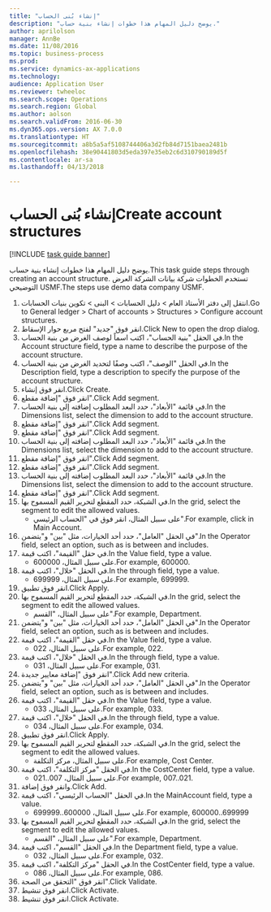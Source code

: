 ```yaml
--- 
title: "إنشاء بُنى الحساب‬"
description: "يوضح دليل المهام هذا خطوات إنشاء بنية حساب."
author: aprilolson
manager: AnnBe
ms.date: 11/08/2016
ms.topic: business-process
ms.prod: 
ms.service: dynamics-ax-applications
ms.technology: 
audience: Application User
ms.reviewer: twheeloc
ms.search.scope: Operations
ms.search.region: Global
ms.author: aolson
ms.search.validFrom: 2016-06-30
ms.dyn365.ops.version: AX 7.0.0
ms.translationtype: HT
ms.sourcegitcommit: a8b5a5af5108744406a3d2fb84d7151baea2481b
ms.openlocfilehash: 38e90441803d5eda397e35eb2c6d310790189d5f
ms.contentlocale: ar-sa
ms.lasthandoff: 04/13/2018

---
```

# <a name="create-account-structures"></a><span data-ttu-id="5ec37-103">إنشاء بُنى الحساب‬</span><span class="sxs-lookup"><span data-stu-id="5ec37-103">Create account structures</span></span>

[!INCLUDE [task guide banner](../../includes/task-guide-banner.md)]

<span data-ttu-id="5ec37-104">يوضح دليل المهام هذا خطوات إنشاء بنية حساب.</span><span class="sxs-lookup"><span data-stu-id="5ec37-104">This task guide steps through creating an account structure.</span></span> <span data-ttu-id="5ec37-105">تستخدم الخطوات شركة بيانات الشركة العرض التوضيحي USMF.</span><span class="sxs-lookup"><span data-stu-id="5ec37-105">The steps use demo data company USMF.</span></span>

1. <span data-ttu-id="5ec37-106">انتقل إلى دفتر الأستاذ العام > دليل الحسابات > البنى > تكوين بنيات الحسابات.</span><span class="sxs-lookup"><span data-stu-id="5ec37-106">Go to General ledger > Chart of accounts > Structures > Configure account structures.</span></span>
2. <span data-ttu-id="5ec37-107">انقر فوق "جديد" لفتح مربع حوار الإسقاط‬.</span><span class="sxs-lookup"><span data-stu-id="5ec37-107">Click New to open the drop dialog.</span></span>
3. <span data-ttu-id="5ec37-108">في الحقل "بنية الحساب"، اكتب اسماً لوصف الغرض من بنية الحساب.</span><span class="sxs-lookup"><span data-stu-id="5ec37-108">In the Account structure field, type a name to describe the purpose of the account structure.</span></span>
4. <span data-ttu-id="5ec37-109">في الحقل "الوصف"، اكتب وصفًا لتحديد الغرض من بنية الحساب.</span><span class="sxs-lookup"><span data-stu-id="5ec37-109">In the Description field, type a description to specify the purpose of the account structure.</span></span>
5. <span data-ttu-id="5ec37-110">انقر فوق إنشاء.</span><span class="sxs-lookup"><span data-stu-id="5ec37-110">Click Create.</span></span>
6. <span data-ttu-id="5ec37-111">انقر فوق "إضافة مقطع".</span><span class="sxs-lookup"><span data-stu-id="5ec37-111">Click Add segment.</span></span>
7. <span data-ttu-id="5ec37-112">في قائمة "الأبعاد"، حدد البعد المطلوب إضافته إلى بنية الحساب.</span><span class="sxs-lookup"><span data-stu-id="5ec37-112">In the Dimensions list, select the dimension to add to the account structure.</span></span>
8. <span data-ttu-id="5ec37-113">انقر فوق "إضافة مقطع".</span><span class="sxs-lookup"><span data-stu-id="5ec37-113">Click Add segment.</span></span>
9. <span data-ttu-id="5ec37-114">انقر فوق "إضافة مقطع".</span><span class="sxs-lookup"><span data-stu-id="5ec37-114">Click Add segment.</span></span>
10. <span data-ttu-id="5ec37-115">في قائمة "الأبعاد"، حدد البعد المطلوب إضافته إلى بنية الحساب.</span><span class="sxs-lookup"><span data-stu-id="5ec37-115">In the Dimensions list, select the dimension to add to the account structure.</span></span>
11. <span data-ttu-id="5ec37-116">انقر فوق "إضافة مقطع".</span><span class="sxs-lookup"><span data-stu-id="5ec37-116">Click Add segment.</span></span>
12. <span data-ttu-id="5ec37-117">انقر فوق "إضافة مقطع".</span><span class="sxs-lookup"><span data-stu-id="5ec37-117">Click Add segment.</span></span>
13. <span data-ttu-id="5ec37-118">في قائمة "الأبعاد"، حدد البعد المطلوب إضافته إلى بنية الحساب.</span><span class="sxs-lookup"><span data-stu-id="5ec37-118">In the Dimensions list, select the dimension to add to the account structure.</span></span>
14. <span data-ttu-id="5ec37-119">انقر فوق "إضافة مقطع".</span><span class="sxs-lookup"><span data-stu-id="5ec37-119">Click Add segment.</span></span>
15. <span data-ttu-id="5ec37-120">في الشبكة، حدد المقطع لتحرير القيم المسموح بها.</span><span class="sxs-lookup"><span data-stu-id="5ec37-120">In the grid, select the segment to edit the allowed values.</span></span>
    * <span data-ttu-id="5ec37-121">على سبيل المثال، انقر فوق في "الحساب الرئيسي".</span><span class="sxs-lookup"><span data-stu-id="5ec37-121">For example, click in Main Account.</span></span>  
16. <span data-ttu-id="5ec37-122">في الحقل "العامل"، حدد أحد الخيارات، مثل "بين" و"يتضمن".</span><span class="sxs-lookup"><span data-stu-id="5ec37-122">In the Operator field, select an option, such as is between and includes.</span></span>
17. <span data-ttu-id="5ec37-123">في حقل "القيمة"، اكتب قيمة.</span><span class="sxs-lookup"><span data-stu-id="5ec37-123">In the Value field, type a value.</span></span>
    * <span data-ttu-id="5ec37-124">على سبيل المثال، 600000.</span><span class="sxs-lookup"><span data-stu-id="5ec37-124">For example, 600000.</span></span>  
18. <span data-ttu-id="5ec37-125">في الحقل "خلال"، اكتب قيمة.</span><span class="sxs-lookup"><span data-stu-id="5ec37-125">In the through field, type a value.</span></span>
    * <span data-ttu-id="5ec37-126">على سبيل المثال، 699999.</span><span class="sxs-lookup"><span data-stu-id="5ec37-126">For example, 699999.</span></span>  
19. <span data-ttu-id="5ec37-127">انقر فوق تطبيق.</span><span class="sxs-lookup"><span data-stu-id="5ec37-127">Click Apply.</span></span>
20. <span data-ttu-id="5ec37-128">في الشبكة، حدد المقطع لتحرير القيم المسموح بها.</span><span class="sxs-lookup"><span data-stu-id="5ec37-128">In the grid, select the segment to edit the allowed values.</span></span>
    * <span data-ttu-id="5ec37-129">على سبيل المثال، "القسم".</span><span class="sxs-lookup"><span data-stu-id="5ec37-129">For example, Department.</span></span>  
21. <span data-ttu-id="5ec37-130">في الحقل "العامل"، حدد أحد الخيارات، مثل "بين" و"يتضمن".</span><span class="sxs-lookup"><span data-stu-id="5ec37-130">In the Operator field, select an option, such as is between and includes.</span></span>
22. <span data-ttu-id="5ec37-131">في حقل "القيمة"، اكتب قيمة.</span><span class="sxs-lookup"><span data-stu-id="5ec37-131">In the Value field, type a value.</span></span>
    * <span data-ttu-id="5ec37-132">على سبيل المثال، 022.</span><span class="sxs-lookup"><span data-stu-id="5ec37-132">For example, 022.</span></span>  
23. <span data-ttu-id="5ec37-133">في الحقل "خلال"، اكتب قيمة.</span><span class="sxs-lookup"><span data-stu-id="5ec37-133">In the through field, type a value.</span></span>
    * <span data-ttu-id="5ec37-134">على سبيل المثال، 031.</span><span class="sxs-lookup"><span data-stu-id="5ec37-134">For example, 031.</span></span>  
24. <span data-ttu-id="5ec37-135">انقر فوق "إضافة معايير جديدة".</span><span class="sxs-lookup"><span data-stu-id="5ec37-135">Click Add new criteria.</span></span>
25. <span data-ttu-id="5ec37-136">في الحقل "العامل"، حدد أحد الخيارات، مثل "بين" و"يتضمن".</span><span class="sxs-lookup"><span data-stu-id="5ec37-136">In the Operator field, select an option, such as is between and includes.</span></span>
26. <span data-ttu-id="5ec37-137">في حقل "القيمة"، اكتب قيمة.</span><span class="sxs-lookup"><span data-stu-id="5ec37-137">In the Value field, type a value.</span></span>
    * <span data-ttu-id="5ec37-138">على سبيل المثال، 033.</span><span class="sxs-lookup"><span data-stu-id="5ec37-138">For example, 033.</span></span>  
27. <span data-ttu-id="5ec37-139">في الحقل "خلال"، اكتب قيمة.</span><span class="sxs-lookup"><span data-stu-id="5ec37-139">In the through field, type a value.</span></span>
    * <span data-ttu-id="5ec37-140">على سبيل المثال، 034.</span><span class="sxs-lookup"><span data-stu-id="5ec37-140">For example, 034.</span></span>  
28. <span data-ttu-id="5ec37-141">انقر فوق تطبيق.</span><span class="sxs-lookup"><span data-stu-id="5ec37-141">Click Apply.</span></span>
29. <span data-ttu-id="5ec37-142">في الشبكة، حدد المقطع لتحرير القيم المسموح بها.</span><span class="sxs-lookup"><span data-stu-id="5ec37-142">In the grid, select the segment to edit the allowed values.</span></span>
    * <span data-ttu-id="5ec37-143">على سبيل المثال، مركز التكلفة.</span><span class="sxs-lookup"><span data-stu-id="5ec37-143">For example, Cost Center.</span></span>  
30. <span data-ttu-id="5ec37-144">في الحقل "مركز التكلفة"، اكتب قيمة.</span><span class="sxs-lookup"><span data-stu-id="5ec37-144">In the CostCenter field, type a value.</span></span>
    * <span data-ttu-id="5ec37-145">على سبيل المثال، 007..021.</span><span class="sxs-lookup"><span data-stu-id="5ec37-145">For example, 007..021.</span></span>  
31. <span data-ttu-id="5ec37-146">وانقر فوق إضافة.</span><span class="sxs-lookup"><span data-stu-id="5ec37-146">Click Add.</span></span>
32. <span data-ttu-id="5ec37-147">في الحقل "الحساب الرئيسي"، اكتب قيمة.</span><span class="sxs-lookup"><span data-stu-id="5ec37-147">In the MainAccount field, type a value.</span></span>
    * <span data-ttu-id="5ec37-148">على سبيل المثال، 600000..699999.</span><span class="sxs-lookup"><span data-stu-id="5ec37-148">For example, 600000..699999</span></span>  
33. <span data-ttu-id="5ec37-149">في الشبكة، حدد المقطع لتحرير القيم المسموح بها.</span><span class="sxs-lookup"><span data-stu-id="5ec37-149">In the grid, select the segment to edit the allowed values.</span></span>
    * <span data-ttu-id="5ec37-150">على سبيل المثال، "القسم".</span><span class="sxs-lookup"><span data-stu-id="5ec37-150">For example, Department.</span></span>  
34. <span data-ttu-id="5ec37-151">في الحقل "القسم"، اكتب قيمة.</span><span class="sxs-lookup"><span data-stu-id="5ec37-151">In the Department field, type a value.</span></span>
    * <span data-ttu-id="5ec37-152">على سبيل المثال، 032.</span><span class="sxs-lookup"><span data-stu-id="5ec37-152">For example, 032.</span></span>  
35. <span data-ttu-id="5ec37-153">في الحقل "مركز التكلفة"، اكتب قيمة.</span><span class="sxs-lookup"><span data-stu-id="5ec37-153">In the CostCenter field, type a value.</span></span>
    * <span data-ttu-id="5ec37-154">على سبيل المثال، 086.</span><span class="sxs-lookup"><span data-stu-id="5ec37-154">For example, 086.</span></span>  
36. <span data-ttu-id="5ec37-155">انقر فوق "التحقق من الصحة‬".</span><span class="sxs-lookup"><span data-stu-id="5ec37-155">Click Validate.</span></span>
37. <span data-ttu-id="5ec37-156">انقر فوق تنشيط.</span><span class="sxs-lookup"><span data-stu-id="5ec37-156">Click Activate.</span></span>
38. <span data-ttu-id="5ec37-157">انقر فوق تنشيط.</span><span class="sxs-lookup"><span data-stu-id="5ec37-157">Click Activate.</span></span>



